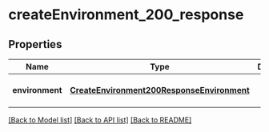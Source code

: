 # createEnvironment_200_response

## Properties
Name | Type | Description | Notes
------------ | ------------- | ------------- | -------------
**environment** | [**CreateEnvironment200ResponseEnvironment**](CreateEnvironment200ResponseEnvironment.md) |  | [optional] [default to null]

[[Back to Model list]](../README.md#documentation-for-models) [[Back to API list]](../README.md#documentation-for-api-endpoints) [[Back to README]](../README.md)


